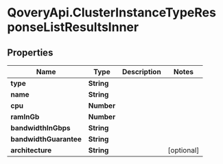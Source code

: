 # QoveryApi.ClusterInstanceTypeResponseListResultsInner

## Properties

Name | Type | Description | Notes
------------ | ------------- | ------------- | -------------
**type** | **String** |  | 
**name** | **String** |  | 
**cpu** | **Number** |  | 
**ramInGb** | **Number** |  | 
**bandwidthInGbps** | **String** |  | 
**bandwidthGuarantee** | **String** |  | 
**architecture** | **String** |  | [optional] 


